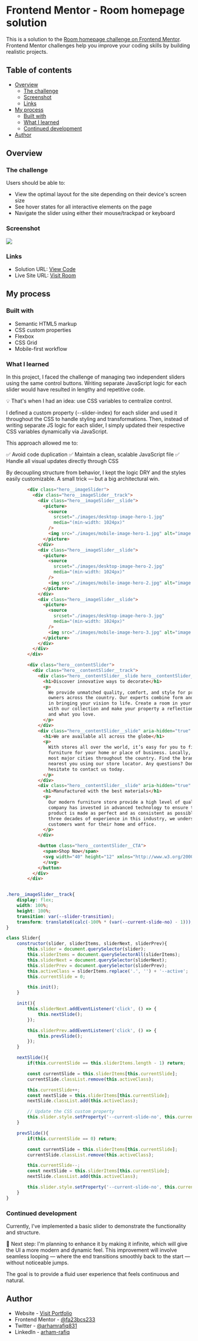 # Frontend Mentor - Room homepage solution

This is a solution to the [Room homepage challenge on Frontend Mentor](https://www.frontendmentor.io/challenges/room-homepage-BtdBY_ENq). Frontend Mentor challenges help you improve your coding skills by building realistic projects. 

## Table of contents

- [Overview](#overview)
  - [The challenge](#the-challenge)
  - [Screenshot](#screenshot)
  - [Links](#links)
- [My process](#my-process)
  - [Built with](#built-with)
  - [What I learned](#what-i-learned)
  - [Continued development](#continued-development)
- [Author](#author)

## Overview

### The challenge

Users should be able to:

- View the optimal layout for the site depending on their device's screen size
- See hover states for all interactive elements on the page
- Navigate the slider using either their mouse/trackpad or keyboard

### Screenshot

![](./screenshot.png)

### Links

- Solution URL: [View Code](https://github.com/fa23bcs233/room-home-page)
- Live Site URL: [Visit Room](https://fa23bcs233.github.io/room-home-page)

## My process

### Built with

- Semantic HTML5 markup
- CSS custom properties
- Flexbox
- CSS Grid
- Mobile-first workflow

### What I learned

In this project, I faced the challenge of managing two independent sliders using the same control buttons. Writing separate JavaScript logic for each slider would have resulted in lengthy and repetitive code.

💡 That's when I had an idea: use CSS variables to centralize control.

I defined a custom property (--slider-index) for each slider and used it throughout the CSS to handle styling and transformations. Then, instead of writing separate JS logic for each slider, I simply updated their respective CSS variables dynamically via JavaScript.

This approach allowed me to:

✅ Avoid code duplication
✅ Maintain a clean, scalable JavaScript file
✅ Handle all visual updates directly through CSS

By decoupling structure from behavior, I kept the logic DRY and the styles easily customizable. A small trick — but a big architectural win.



```html
        <div class="hero__imageSlider">
          <div class="hero__imageSlider__track">
            <div class="hero__imageSlider__slide">
              <picture>
                <source
                  srcset="./images/desktop-image-hero-1.jpg"
                  media="(min-width: 1024px)"
                />
                <img src="./images/mobile-image-hero-1.jpg" alt="image 1" />
              </picture>
            </div>
            <div class="hero__imageSlider__slide">
              <picture>
                <source
                  srcset="./images/desktop-image-hero-2.jpg"
                  media="(min-width: 1024px)"
                />
                <img src="./images/mobile-image-hero-2.jpg" alt="image 2" />
              </picture>
            </div>
            <div class="hero__imageSlider__slide">
              <picture>
                <source
                  srcset="./images/desktop-image-hero-3.jpg"
                  media="(min-width: 1024px)"
                />
                <img src="./images/mobile-image-hero-3.jpg" alt="image 3" />
              </picture>
            </div>
          </div>
        </div>

        <div class="hero__contentSlider">
          <div class="hero__contentSlider__track">
            <div class="hero__contentSlider__slide hero__contentSlider__slide--active" aria-hidden="false" style="--slide-no:1">
              <h1>Discover innovative ways to decorate</h1>
              <p>
                We provide unmatched quality, comfort, and style for property
                owners across the country. Our experts combine form and function
                in bringing your vision to life. Create a room in your own style
                with our collection and make your property a reflection of you
                and what you love.
              </p>
            </div>
            <div class="hero__contentSlider__slide" aria-hidden="true" style="--slide-no:2">
              <h1>We are available all across the globe</h1>
              <p>
                With stores all over the world, it’s easy for you to find
                furniture for your home or place of business. Locally, we’re in
                most major cities throughout the country. Find the branch
                nearest you using our store locator. Any questions? Don’t
                hesitate to contact us today.
              </p>
            </div>
            <div class="hero__contentSlider__slide" aria-hidden="true" style="--slide-no:3">
              <h1>Manufactured with the best materials</h1>
              <p>
                Our modern furniture store provide a high level of quality. Our
                company has invested in advanced technology to ensure that every
                product is made as perfect and as consistent as possible. With
                three decades of experience in this industry, we understand what
                customers want for their home and office.
              </p>
            </div>

            <button class="hero__contentSlider__CTA">
              <span>Shop Now</span>
              <svg width="40" height="12" xmlns="http://www.w3.org/2000/svg">
              </svg>
            </button>
          </div>
        </div>
```
```css

.hero__imageSlider__track{
    display: flex;
    width: 100%;
    height: 100%;
    transition: var(--slider-transition);
    transform: translateX(calc(-100% * (var(--current-slide-no) - 1)));
}

```
```js
class Slider{
    constructor(slider, sliderItems, sliderNext, sliderPrev){
        this.slider = document.querySelector(slider);
        this.sliderItems = document.querySelectorAll(sliderItems);
        this.sliderNext = document.querySelector(sliderNext);
        this.sliderPrev = document.querySelector(sliderPrev);
        this.activeClass = sliderItems.replace('.', '') + '--active';
        this.currentSlide = 0;

        this.init();
    }

    init(){
        this.sliderNext.addEventListener('click', () => {
            this.nextSlide();
        });

        this.sliderPrev.addEventListener('click', () => {
            this.prevSlide();
        });
    }

    nextSlide(){
        if(this.currentSlide == this.sliderItems.length - 1) return;

        const currentSlide = this.sliderItems[this.currentSlide];
        currentSlide.classList.remove(this.activeClass);

        this.currentSlide++;
        const nextSlide = this.sliderItems[this.currentSlide];
        nextSlide.classList.add(this.activeClass);

        // Update the CSS custom property
        this.slider.style.setProperty('--current-slide-no', this.currentSlide + 1);
    }

    prevSlide(){
        if(this.currentSlide == 0) return;

        const currentSlide = this.sliderItems[this.currentSlide];
        currentSlide.classList.remove(this.activeClass);

        this.currentSlide--;
        const nextSlide = this.sliderItems[this.currentSlide];
        nextSlide.classList.add(this.activeClass);

        this.slider.style.setProperty('--current-slide-no', this.currentSlide + 1);
    }
}
```

### Continued development

Currently, I've implemented a basic slider to demonstrate the functionality and structure.

📌 Next step: I'm planning to enhance it by making it infinite, which will give the UI a more modern and dynamic feel. This improvement will involve seamless looping — where the end transitions smoothly back to the start — without noticeable jumps.

The goal is to provide a fluid user experience that feels continuous and natural.

## Author

- Website - [Visit Portfolio](https://fa23bcs233.github.io/portfolio)
- Frontend Mentor - [@fa23bcs233](https://www.frontendmentor.io/profile/fa23bcs233)
- Twitter - [@arhamrafiq831](https://www.twitter.com/arhamrafiq831)
- LinkedIn - [arham-rafiq](https://www.linkedin.com/in/arham-rafiq-a599a22b1/)
